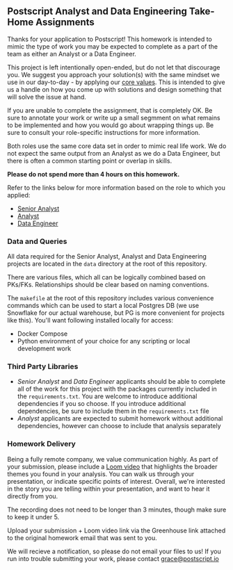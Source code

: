 ## Postscript Analyst and Data Engineering Take-Home Assignments

Thanks for your application to Postscript! This homework is intended to mimic the type of work you may be expected to complete as a part of the team as either an Analyst or a Data Engineer. 

This project is left intentionally open-ended, but do not let that discourage you. We suggest you approach your solution(s) with the same mindset we use in our day-to-day - by applying our [core values](https://www.postscript.io/about-us/). This is intended to give us a handle on how you come up with solutions and design something that will solve the issue at hand. 

If you are unable to complete the assignment, that is completely OK. Be sure to annotate your work or write up a small segmment on what remains to be implemented and how you would go about wrapping things up. Be sure to consult your role-specific instructions for more information.

Both roles use the same core data set in order to mimic real life work. We do not expect the same output from an Analyst as we do a Data Engineer, but there is often a common starting point or overlap in skills. 

**Please do not spend more than 4 hours on this homework.**

Refer to the links below for more information based on the role to which you applied:

* [Senior Analyst](./senior-analyst/README.md)
* [Analyst](./analyst/README.md)
* [Data Engineer](/data-engineer/README.md)

### Data and Queries
All data required for the Senior Analyst, Analyst and Data Engineering projects are located in the `data` directory at the root of this repository. 

There are various files, which all can be logically combined based on PKs/FKs. Relationships should be clear based on naming conventions.

The `makefile` at the root of this repository includes various convenience commands which can be used to start a local Postgres DB (we use Snowflake for our actual warehouse, but PG is more convenient for projects like this). You'll want following installed locally for access:
- Docker Compose
- Python environment of your choice for any scripting or local development work

### Third Party Libraries
- *Senior Analyst* and *Data Engineer* applicants should be able to complete all of the work for this project with the packages currently included in the `requirements.txt`. You are welcome to introduce additional dependencies if you so choose. If you introduce additional dependencies, be sure to include them in the `requirements.txt` file
- *Analyst* applicants are expected to submit homework without additional dependencies, however can choose to include that analysis separately 

### Homework Delivery

Being a fully remote company, we value communication highly. As part of your submission, please include a [Loom video](https://www.loom.com) that highlights the broader themes you found in your analysis. You can walk us through your presentation, or indicate specific points of interest. Overall, we're interested in the story you are telling within your presentation, and want to hear it directly from you. 

The recording does not need to be longer than 3 minutes, though make sure to keep it under 5.

Upload your submission + Loom video link via the Greenhouse link attached to the original homework email that was sent to you. 

We will recieve a notification, so please do not email your files to us! If you run into trouble submitting your work, please contact grace@postscript.io
